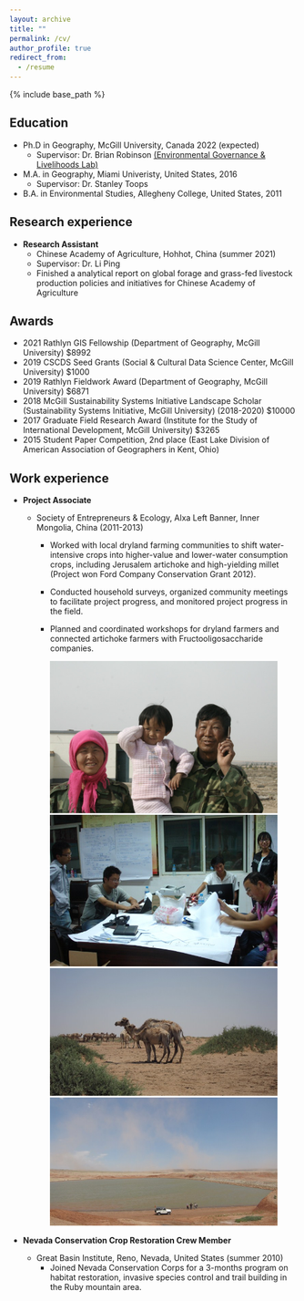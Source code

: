 ```yaml
---
layout: archive
title: ""
permalink: /cv/
author_profile: true
redirect_from:
  - /resume
---
```


{% include base_path %}

Education
---
* Ph.D in Geography, McGill University, Canada 2022 (expected)
  * Supervisor: Dr. Brian Robinson [(Environmental Governance & Livelihoods Lab)]("http://www.brianerobinson.com")
* M.A. in Geography, Miami Univeristy, United States, 2016
  * Supervisor: Dr. Stanley Toops
* B.A. in Environmental Studies, Allegheny College, United States, 2011

Research experience
---
* **Research Assistant** 
  * Chinese Academy of Agriculture, Hohhot, China (summer 2021)
  * Supervisor: Dr. Li Ping
  * Finished a analytical report on global forage and grass-fed livestock production policies and initiatives for Chinese Academy of Agriculture
 
Awards
--- 
* 2021 Rathlyn GIS Fellowship (Department of Geography, McGill University) $8992
* 2019 CSCDS Seed Grants (Social & Cultural Data Science Center, McGill University) $1000
* 2019 Rathlyn Fieldwork Award (Department of Geography, McGill University) $6871
* 2018 McGill Sustainability Systems Initiative Landscape Scholar (Sustainability Systems Initiative, McGill University) (2018-2020) $10000
* 2017 Graduate Field Research Award (Institute for the Study of International Development, McGill University) $3265
* 2015 Student Paper Competition, 2nd place (East Lake Division of American Association of Geographers in Kent, Ohio) 

Work experience 
--- 
* **Project Associate**
  * Society of Entrepreneurs & Ecology, Alxa Left Banner, Inner Mongolia, China (2011-2013)
     * Worked with local dryland farming communities to shift water-intensive crops into higher-value and lower-water consumption crops, including Jerusalem artichoke and high-yielding millet (Project won Ford Company Conservation Grant 2012).  
     * Conducted household surveys, organized community meetings to facilitate project progress, and monitored project progress in the field.  
     * Planned and coordinated workshops for dryland farmers and connected artichoke farmers with Fructooligosaccharide companies. 

       <img src="https://raw.githubusercontent.com/lucixlu/lucixlu.github.io/master/images/alxa1.jpeg" alt="Your image title" width="400"/><img src="https://raw.githubusercontent.com/lucixlu/lucixlu.github.io/master/images/alxa4.jpeg" alt="Your image title" width="400"/><img src="https://raw.githubusercontent.com/lucixlu/lucixlu.github.io/master/images/alxa2.jpeg" alt="Your image title" width="400"/><img src="https://raw.githubusercontent.com/lucixlu/lucixlu.github.io/master/images/alxa3.jpeg" alt="Your image title" width="400"/>

* **Nevada Conservation Crop Restoration Crew Member**
  * Great Basin Institute, Reno, Nevada, United States (summer 2010)
     * Joined Nevada Conservation Corps for a 3-months program on habitat restoration, invasive species control and trail building in the Ruby mountain area.                                                          


                                                                                                                   
